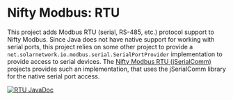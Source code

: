 # Nifty Modbus: RTU

This project adds Modbus RTU (serial, RS-485, etc.) protocol support to Nifty Modbus. Since Java
does not have native support for working with serial ports, this project relies on some other
project to provide a `net.solarnetwork.io.modbus.serial.SerialPortProvider` implementation to
provide access to serial devices. The [Nifty Modbus RTU (jSerialComm)](../rtu-jsc) projects
provides such an implementation, that uses the jSerialComm library for the native serial port
access.

[![RTU JavaDoc](https://javadoc.io/badge2/net.solarnetwork.common/nifty-modbus-rtu/JavaDoc%20RTU.svg)](https://javadoc.io/doc/net.solarnetwork.common/nifty-modbus-rtu)
